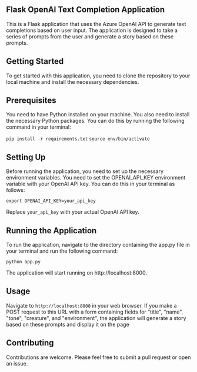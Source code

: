 ## Flask OpenAI Text Completion Application
This is a Flask application that uses the Azure OpenAI API to generate text completions based on user input. The application is designed to take a series of prompts from the user and generate a story based on these prompts.

## Getting Started
To get started with this application, you need to clone the repository to your local machine and install the necessary dependencies.

## Prerequisites
You need to have Python installed on your machine. You also need to install the necessary Python packages. You can do this by running the following command in your terminal:

`pip install -r requirements.txt`
`source env/bin/activate`

## Setting Up
Before running the application, you need to set up the necessary environment variables. You need to set the OPENAI_API_KEY environment variable with your OpenAI API key. You can do this in your terminal as follows:

`export OPENAI_API_KEY=your_api_key`

Replace `your_api_key` with your actual OpenAI API key.

## Running the Application
To run the application, navigate to the directory containing the app.py file in your terminal and run the following command:

`python app.py`

The application will start running on http://localhost:8000.

## Usage
Navigate to `http://localhost:8000` in your web browser. If you make a POST request to this URL with a form containing fields for "title", "name", "tone", "creature", and "environment", the application will generate a story based on these prompts and display it on the page

## Contributing
Contributions are welcome. Please feel free to submit a pull request or open an issue.
